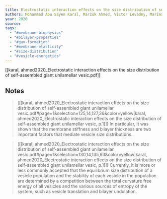 ```yaml
---
title: Electrostatic interaction effects on the size distribution of self-assembled giant unilamellar vesicles
authors: Mohammad Abu Sayem Karal, Marzuk Ahmed, Victor Levadny, Marina Belaya, Md. Kabir Ahamed, Mostafizur Rahman, Md. Mostofa Shakil
year: 2020
source: 
tags:
  - "#membrane-biophysics"
  - "#bilayer-properties"
  - "#guv-formation"
  - "#membrane-elasticity"
  - "#size-distribution"
  - "#vesicle-energetics"
---
```


[[karal, ahmed2020_Electrostatic interaction effects on the size distribution of self-assembled giant unilamellar vesic.pdf]] 

## Notes

> ([[karal, ahmed2020_Electrostatic interaction effects on the size distribution of self-assembled giant unilamellar vesic.pdf#page=1&selection=125,14,127,36&color=yellow|karal, ahmed2020_Electrostatic interaction effects on the size distribution of self-assembled giant unilamellar vesic, p.1]])
> In particular, it was shown that the membrane stiffness and bilayer thickness are two important factors that mediate vesicle size distributions. 


> ([[karal, ahmed2020_Electrostatic interaction effects on the size distribution of self-assembled giant unilamellar vesic.pdf#page=1&selection=130,14,135,63&color=yellow|karal, ahmed2020_Electrostatic interaction effects on the size distribution of self-assembled giant unilamellar vesic, p.1]])
> Currently, it is more or less commonly accepted that the equilibrium size distribution of a vesicle population and the stability of each vesicle in the population are determined by a competition between the total curvature free energy of all vesicles and the various sources of entropy of the system, such as vesicle translation and bilayer undulation.


